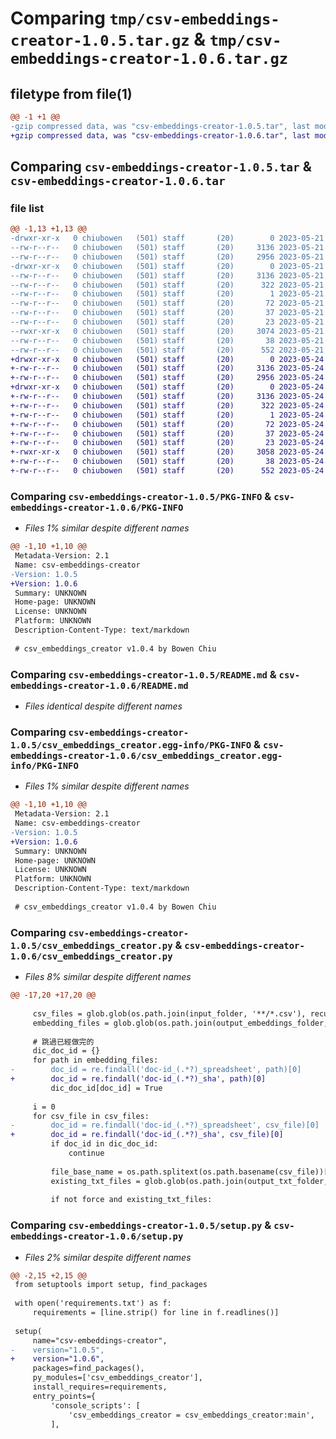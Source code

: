 # Comparing `tmp/csv-embeddings-creator-1.0.5.tar.gz` & `tmp/csv-embeddings-creator-1.0.6.tar.gz`

## filetype from file(1)

```diff
@@ -1 +1 @@
-gzip compressed data, was "csv-embeddings-creator-1.0.5.tar", last modified: Sun May 21 18:52:52 2023, max compression
+gzip compressed data, was "csv-embeddings-creator-1.0.6.tar", last modified: Wed May 24 06:48:07 2023, max compression
```

## Comparing `csv-embeddings-creator-1.0.5.tar` & `csv-embeddings-creator-1.0.6.tar`

### file list

```diff
@@ -1,13 +1,13 @@
-drwxr-xr-x   0 chiubowen   (501) staff       (20)        0 2023-05-21 18:52:52.322108 csv-embeddings-creator-1.0.5/
--rw-r--r--   0 chiubowen   (501) staff       (20)     3136 2023-05-21 18:52:52.321991 csv-embeddings-creator-1.0.5/PKG-INFO
--rw-r--r--   0 chiubowen   (501) staff       (20)     2956 2023-05-21 18:52:52.000000 csv-embeddings-creator-1.0.5/README.md
-drwxr-xr-x   0 chiubowen   (501) staff       (20)        0 2023-05-21 18:52:52.321823 csv-embeddings-creator-1.0.5/csv_embeddings_creator.egg-info/
--rw-r--r--   0 chiubowen   (501) staff       (20)     3136 2023-05-21 18:52:52.000000 csv-embeddings-creator-1.0.5/csv_embeddings_creator.egg-info/PKG-INFO
--rw-r--r--   0 chiubowen   (501) staff       (20)      322 2023-05-21 18:52:52.000000 csv-embeddings-creator-1.0.5/csv_embeddings_creator.egg-info/SOURCES.txt
--rw-r--r--   0 chiubowen   (501) staff       (20)        1 2023-05-21 18:52:52.000000 csv-embeddings-creator-1.0.5/csv_embeddings_creator.egg-info/dependency_links.txt
--rw-r--r--   0 chiubowen   (501) staff       (20)       72 2023-05-21 18:52:52.000000 csv-embeddings-creator-1.0.5/csv_embeddings_creator.egg-info/entry_points.txt
--rw-r--r--   0 chiubowen   (501) staff       (20)       37 2023-05-21 18:52:52.000000 csv-embeddings-creator-1.0.5/csv_embeddings_creator.egg-info/requires.txt
--rw-r--r--   0 chiubowen   (501) staff       (20)       23 2023-05-21 18:52:52.000000 csv-embeddings-creator-1.0.5/csv_embeddings_creator.egg-info/top_level.txt
--rwxr-xr-x   0 chiubowen   (501) staff       (20)     3074 2023-05-21 18:52:52.000000 csv-embeddings-creator-1.0.5/csv_embeddings_creator.py
--rw-r--r--   0 chiubowen   (501) staff       (20)       38 2023-05-21 18:52:52.322143 csv-embeddings-creator-1.0.5/setup.cfg
--rw-r--r--   0 chiubowen   (501) staff       (20)      552 2023-05-21 18:52:52.000000 csv-embeddings-creator-1.0.5/setup.py
+drwxr-xr-x   0 chiubowen   (501) staff       (20)        0 2023-05-24 06:48:07.161478 csv-embeddings-creator-1.0.6/
+-rw-r--r--   0 chiubowen   (501) staff       (20)     3136 2023-05-24 06:48:07.161357 csv-embeddings-creator-1.0.6/PKG-INFO
+-rw-r--r--   0 chiubowen   (501) staff       (20)     2956 2023-05-24 06:48:07.000000 csv-embeddings-creator-1.0.6/README.md
+drwxr-xr-x   0 chiubowen   (501) staff       (20)        0 2023-05-24 06:48:07.161180 csv-embeddings-creator-1.0.6/csv_embeddings_creator.egg-info/
+-rw-r--r--   0 chiubowen   (501) staff       (20)     3136 2023-05-24 06:48:07.000000 csv-embeddings-creator-1.0.6/csv_embeddings_creator.egg-info/PKG-INFO
+-rw-r--r--   0 chiubowen   (501) staff       (20)      322 2023-05-24 06:48:07.000000 csv-embeddings-creator-1.0.6/csv_embeddings_creator.egg-info/SOURCES.txt
+-rw-r--r--   0 chiubowen   (501) staff       (20)        1 2023-05-24 06:48:07.000000 csv-embeddings-creator-1.0.6/csv_embeddings_creator.egg-info/dependency_links.txt
+-rw-r--r--   0 chiubowen   (501) staff       (20)       72 2023-05-24 06:48:07.000000 csv-embeddings-creator-1.0.6/csv_embeddings_creator.egg-info/entry_points.txt
+-rw-r--r--   0 chiubowen   (501) staff       (20)       37 2023-05-24 06:48:07.000000 csv-embeddings-creator-1.0.6/csv_embeddings_creator.egg-info/requires.txt
+-rw-r--r--   0 chiubowen   (501) staff       (20)       23 2023-05-24 06:48:07.000000 csv-embeddings-creator-1.0.6/csv_embeddings_creator.egg-info/top_level.txt
+-rwxr-xr-x   0 chiubowen   (501) staff       (20)     3058 2023-05-24 06:48:07.000000 csv-embeddings-creator-1.0.6/csv_embeddings_creator.py
+-rw-r--r--   0 chiubowen   (501) staff       (20)       38 2023-05-24 06:48:07.161518 csv-embeddings-creator-1.0.6/setup.cfg
+-rw-r--r--   0 chiubowen   (501) staff       (20)      552 2023-05-24 06:48:07.000000 csv-embeddings-creator-1.0.6/setup.py
```

### Comparing `csv-embeddings-creator-1.0.5/PKG-INFO` & `csv-embeddings-creator-1.0.6/PKG-INFO`

 * *Files 1% similar despite different names*

```diff
@@ -1,10 +1,10 @@
 Metadata-Version: 2.1
 Name: csv-embeddings-creator
-Version: 1.0.5
+Version: 1.0.6
 Summary: UNKNOWN
 Home-page: UNKNOWN
 License: UNKNOWN
 Platform: UNKNOWN
 Description-Content-Type: text/markdown
 
 # csv_embeddings_creator v1.0.4 by Bowen Chiu
```

### Comparing `csv-embeddings-creator-1.0.5/README.md` & `csv-embeddings-creator-1.0.6/README.md`

 * *Files identical despite different names*

### Comparing `csv-embeddings-creator-1.0.5/csv_embeddings_creator.egg-info/PKG-INFO` & `csv-embeddings-creator-1.0.6/csv_embeddings_creator.egg-info/PKG-INFO`

 * *Files 1% similar despite different names*

```diff
@@ -1,10 +1,10 @@
 Metadata-Version: 2.1
 Name: csv-embeddings-creator
-Version: 1.0.5
+Version: 1.0.6
 Summary: UNKNOWN
 Home-page: UNKNOWN
 License: UNKNOWN
 Platform: UNKNOWN
 Description-Content-Type: text/markdown
 
 # csv_embeddings_creator v1.0.4 by Bowen Chiu
```

### Comparing `csv-embeddings-creator-1.0.5/csv_embeddings_creator.py` & `csv-embeddings-creator-1.0.6/csv_embeddings_creator.py`

 * *Files 8% similar despite different names*

```diff
@@ -17,20 +17,20 @@
 
     csv_files = glob.glob(os.path.join(input_folder, '**/*.csv'), recursive=True)
     embedding_files = glob.glob(os.path.join(output_embeddings_folder, '**/*.pt'), recursive=True)
 
     # 跳過已經做完的
     dic_doc_id = {}
     for path in embedding_files:
-        doc_id = re.findall('doc-id_(.*?)_spreadsheet', path)[0]
+        doc_id = re.findall('doc-id_(.*?)_sha', path)[0]
         dic_doc_id[doc_id] = True
 
     i = 0
     for csv_file in csv_files:
-        doc_id = re.findall('doc-id_(.*?)_spreadsheet', csv_file)[0]
+        doc_id = re.findall('doc-id_(.*?)_sha', csv_file)[0]
         if doc_id in dic_doc_id:
             continue
 
         file_base_name = os.path.splitext(os.path.basename(csv_file))[0]
         existing_txt_files = glob.glob(os.path.join(output_txt_folder, f"{file_base_name}_*.txt"))
 
         if not force and existing_txt_files:
```

### Comparing `csv-embeddings-creator-1.0.5/setup.py` & `csv-embeddings-creator-1.0.6/setup.py`

 * *Files 2% similar despite different names*

```diff
@@ -2,15 +2,15 @@
 from setuptools import setup, find_packages
 
 with open('requirements.txt') as f:
     requirements = [line.strip() for line in f.readlines()]
 
 setup(
     name="csv-embeddings-creator",
-    version="1.0.5",
+    version="1.0.6",
     packages=find_packages(),
     py_modules=['csv_embeddings_creator'],
     install_requires=requirements,
     entry_points={
         'console_scripts': [
             'csv_embeddings_creator = csv_embeddings_creator:main',
         ],
```

